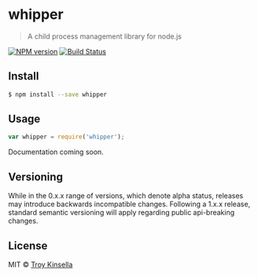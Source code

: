 # whipper
> A child process management library for node.js

[![NPM version][npm-image]][npm-url] [![Build Status][travis-image]][travis-url]

## Install

```sh
$ npm install --save whipper
```


## Usage

```js
var whipper = require('whipper');

```

Documentation coming soon.

## Versioning

While in the 0.x.x range of versions, which denote alpha status, releases may introduce backwards incompatible changes.
Following a 1.x.x release, standard semantic versioning will apply regarding public api-breaking changes.

## License

MIT © [Troy Kinsella]()


[npm-image]: https://badge.fury.io/js/whipper.svg
[npm-url]: https://npmjs.org/package/whipper
[travis-image]: https://travis-ci.org/troykinsella/whipper.svg?branch=master
[travis-url]: https://travis-ci.org/troykinsella/whipper

